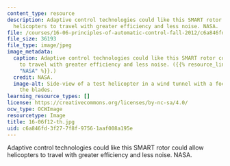 ```yaml
---
content_type: resource
description: Adaptive control technologies could like this SMART rotor could allow
  helicopters to travel with greater efficiency and less noise. NASA.
file: /courses/16-06-principles-of-automatic-control-fall-2012/c6a846fd3f277f8f97561aaf008a195e_16-06f12-th.jpg
file_size: 36193
file_type: image/jpeg
image_metadata:
  caption: Adaptive control technologies could like this SMART rotor could allow helicopters
    to travel with greater efficiency and less noise. ({{% resource_link "3cf7fc7c-527d-4860-87f3-011bc899eccc"
    "NASA" %}}.)
  credit: NASA.
  image-alt: Side-view of a test helicopter in a wind tunnel with a focus on one of
    the blades.
learning_resource_types: []
license: https://creativecommons.org/licenses/by-nc-sa/4.0/
ocw_type: OCWImage
resourcetype: Image
title: 16-06f12-th.jpg
uid: c6a846fd-3f27-7f8f-9756-1aaf008a195e
---
```

Adaptive control technologies could like this SMART rotor could allow helicopters to travel with greater efficiency and less noise. NASA.